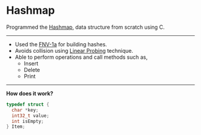 # Hashmap

Programmed the [Hashmap](https://en.wikipedia.org/wiki/Hash_table#:~:text=In%20computing%2C%20a%20hash%20table,that%20maps%20keys%20to%20values.), data structure from scratch using C.

---

- Used the [FNV-1a](https://en.wikipedia.org/wiki/Fowler%E2%80%93Noll%E2%80%93Vo_hash_function) for building hashes.
- Avoids collision using [Linear Probing](https://en.wikipedia.org/wiki/Linear_probing) technique.
- Able to perform operations and call methods such as,
    - Insert
    - Delete
    - Print

---
**How does it work?**

```c
typedef struct {
  char *key;
  int32_t value;
  int isEmpty;
} Item;

```


